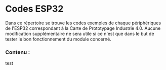 # Codes ESP32
Dans ce répertoire se trouve les codes exemples de chaque périphériques de l'ESP32 correspondant à la Carte de Prototypage Industrie 4.0. Aucune modification supplémentaire ne sera utile si ce n'est que dans le but de tester le bon fonctionnement du module concerné.

### Contenu :
test
